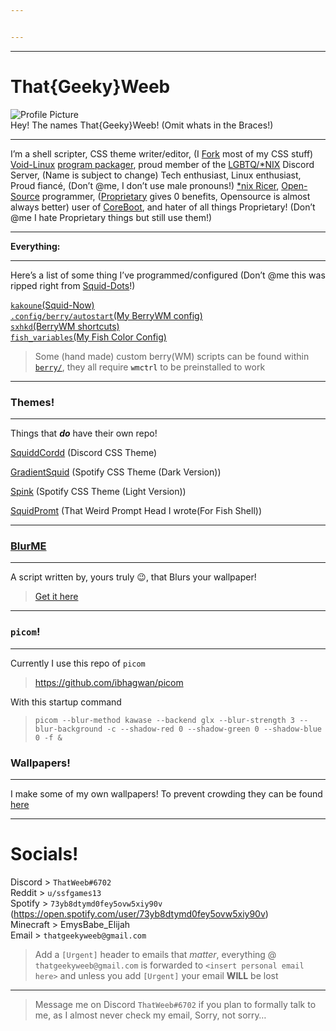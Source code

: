 ```yaml
---


---
```


<hr>
<h1 id="thatgeekyweeb">That{Geeky}Weeb</h1>
<p><img src="https://cdn.discordapp.com/avatars/583479051524505630/e1effcd799482c49062bb187ef373bb3.png" alt="Profile Picture"><br>
Hey! The names That{Geeky}Weeb! (Omit whats in the Braces!)</p>
<hr>
<p>I’m a shell scripter, CSS theme writer/editor, (I <a href="%5Bhttps://docs.github.com/en/github/collaborating-with-issues-and-pull-requests/about-forks%5D(https://docs.github.com/en/github/collaborating-with-issues-and-pull-requests/about-forks)">Fork</a> most of my CSS stuff) <a href="https://voidlinux.org/">Void-Linux</a> <a href="https://github.com/void-linux/void-packages/pulls?q=is%3Apr+author%3AThatGeekyWeeb+">program packager</a>, proud member of the <a href="https://discord.gg/zh5Fm5G">LGBTQ/*NIX</a> Discord Server, (Name is subject to change) Tech enthusiast, Linux enthusiast, Proud fiancé, (Don’t @me, I don’t use male pronouns!) <a href="https://www.reddit.com/r/unixporn/wiki/themeing/dictionary#wiki_other_terms">*nix Ricer</a>, <a href="https://en.wikipedia.org/wiki/Open-source_software">Open-Source</a> programmer, (<a href="https://en.wikipedia.org/wiki/Proprietary_software">Proprietary</a> gives 0 benefits, Opensource is almost always better) user of <a href="https://www.coreboot.org/">CoreBoot</a>, and hater of all things Proprietary! (Don’t @me I hate Proprietary things but still use them!)</p>
<hr>
<p><strong>Everything:</strong></p>
<hr>
<p>Here’s a list of some thing I’ve programmed/configured (Don’t @me this was ripped right from <a href="https://github.com/ThatGeekyWeeb/Squid-Dots">Squid-Dots</a>!)</p>
<p><a href="https://github.com/ThatGeekyWeeb/Squid-Dots/blob/master/Squid-Now/Squid-Now.kak"><code>kakoune</code>(Squid-Now)</a><br>
<a href="https://github.com/ThatGeekyWeeb/Squid-Dots/blob/master/berry/autostart"><code>.config/berry/autostart</code>(My BerryWM config)</a><br>
<a href="https://github.com/ThatGeekyWeeb/Squid-Dots/blob/master/sxhkd/sxhkdrc"><code>sxhkd</code>(BerryWM shortcuts)</a><br>
<a href="https://github.com/ThatGeekyWeeb/Squid-Dots/blob/master/Fish-Colors/fish_variables"><code>fish_variables</code>(My Fish Color Config)</a></p>

<blockquote>
<p>Some (hand made) custom berry(WM) scripts can be found within <a href="https://github.com/ThatGeekyWeeb/Squid-Dots/tree/master/berry"> <code>berry/</code></a>, they all require <a href="https://en.wikipedia.org/wiki/Wmctrl"></a><a><code>wmctrl</code></a> to be preinstalled to work</p>
</blockquote>
<hr>
<h3 id="themes">Themes!</h3>
<hr>
<p>Things that <em><strong>do</strong></em> have their own repo!</p>
<a href="https://github.com/ThatGeekyWeeb/SquiddCordd">SquiddCordd</a> 
(Discord CSS Theme)
<p><a href="https://github.com/ThatGeekyWeeb/GradientSquid">GradientSquid</a> (Spotify CSS Theme (Dark Version))</p>
<p><a href="https://github.com/ThatGeekyWeeb/GradientSquid/tree/Spink">Spink</a> (Spotify CSS Theme (Light Version))</p>
<p><a href="https://github.com/ThatGeekyWeeb/SquidPrompt">SquidPromt</a> (That Weird Prompt Head I wrote(For Fish Shell))</p>

<hr>
<h3 id="blurme"><a href="https://github.com/ThatGeekyWeeb/BlurME">BlurME</a></h3>
<hr>
<p>A script written by, yours truly 😉, that Blurs your wallpaper!</p>
<blockquote>
<p><a href="https://github.com/ThatGeekyWeeb/BlurME">Get it here</a></p>
</blockquote>
<hr>
<h3 id="picom"><code>picom</code>!</h3>
<hr>
<p>Currently I use this repo of <code>picom</code></p>
<blockquote>
<p><a href="https://github.com/ibhagwan/picom">https://github.com/ibhagwan/picom</a></p>
</blockquote>
<p>With this startup command</p>
<blockquote>
<pre class="  language-sh"><code class="prism  language-sh">picom --blur-method kawase --backend glx --blur-strength 3 --blur-background -c --shadow-red 0 --shadow-green 0 --shadow-blue 0 -f &amp;
</code></pre>
</blockquote>
<h3 id="wallpapers">Wallpapers!</h3>
<hr>
<p>I make some of my own wallpapers! To prevent crowding they can be found <a href="https://github.com/ThatGeekyWeeb/Squid-Dots#wallpapers">here</a></p>
<hr>
<h1 id="socials">Socials!</h1>
<p>Discord &gt; <code>ThatWeeb#6702</code><br>
Reddit &gt; <code>u/ssfgames13</code><br>
Spotify &gt; <code>73yb8dtymd0fey5ovw5xiy90v</code> (<a href="https://open.spotify.com/user/73yb8dtymd0fey5ovw5xiy90v">https://open.spotify.com/user/73yb8dtymd0fey5ovw5xiy90v</a>)<br>
Minecraft &gt; EmysBabe_Elijah<br>
Email &gt; <code>thatgeekyweeb@gmail.com</code></p>
<blockquote>
<p>Add a <code>[Urgent]</code> header to emails that <em>matter</em>, everything @ <code>thatgeekyweeb@gmail.com</code> is forwarded to <code>&lt;insert personal email here&gt;</code> and unless you add <code>[Urgent]</code> your email <strong>WILL</strong> be lost</p>
</blockquote>
<hr>
<blockquote>
<p>Message me on Discord <code>ThatWeeb#6702</code> if you plan to formally talk to me, as I almost never check my email, Sorry, not sorry…</p>
</blockquote>

